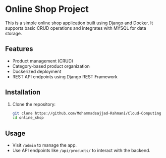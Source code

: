 # Online Shop Project

This is a simple online shop application built using Django and Docker. It supports basic CRUD operations and integrates with MYSQL for data storage.

## Features

- Product management (CRUD)
- Category-based product organization
- Dockerized deployment
- REST API endpoints using Django REST Framework

## Installation

1. Clone the repository:
   ```bash
   git clone https://github.com/Mohammadsajjad-Rahmani/Cloud-Computing-Project.git
   cd online_shop

## Usage

- Visit `/admin` to manage the app.
- Use API endpoints like `/api/products/` to interact with the backend.
